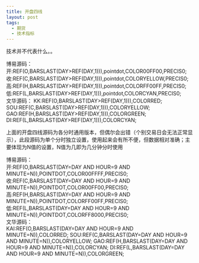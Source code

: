 ```yaml
---
title: 开盘四线
layout: post
tags:
  - 期货
  - 技术指标
---
```


技术并不代表什么。。

博易源码：   
	开:REF(O,BARSLAST(DAY>REF(DAY,1))),pointdot,COLOR00FF00,PRECIS0;
	收:REF(C,BARSLAST(DAY>REF(DAY,1))),pointdot,COLORYELLOW,PRECIS0;
	高:REF(H,BARSLAST(DAY>REF(DAY,1))),pointdot,COLORFF00FF,PRECIS0;
	低:REF(L,BARSLAST(DAY>REF(DAY,1))),pointdot,COLORCYAN,PRECIS0;  
文华源码：
	KK:REF(O,BARSLAST(DAY>REF(DAY,1))),COLORRED;
	SOU:REF(C,BARSLAST(DAY>REF(DAY,1))),COLORYELLOW;
	GAO:REF(H,BARSLAST(DAY>REF(DAY,1))),COLORGREEN;
	DI:REF(L,BARSLAST(DAY>REF(DAY,1))),COLORCYAN;

上面的开盘四线源码为各分时通用版本，但偶尔会出错（个别交易日会无法正常显示），此段源码为单个分时独立设置，使用起来会有所不便，但数据相对准确；主要体现为N值的设置，N值为几即为几分钟分时使用

博易源码：  
	开:REF(O,BARSLAST(DAY=DAY AND HOUR=9 AND MINUTE=N)),POINTDOT,COLOR00FFFF,PRECIS0;
	收:REF(C,BARSLAST(DAY=DAY AND HOUR=9 AND MINUTE=N)),POINTDOT,COLOR00FF00,PRECIS0;
	高:REF(H,BARSLAST(DAY=DAY AND HOUR=9 AND MINUTE=N)),POINTDOT,COLORFF00FF,PRECIS0;
	低:REF(L,BARSLAST(DAY=DAY AND HOUR=9 AND MINUTE=N)),POINTDOT,COLORFF8000,PRECIS0;  
文华源码：  
	KAI:REF(O,BARSLAST(DAY=DAY AND HOUR=9 AND MINUTE=N)),COLORRED;
	SOU:REF(C,BARSLAST(DAY=DAY AND HOUR=9 AND MINUTE=N)),COLORYELLOW;
	GAO:REF(H,BARSLAST(DAY=DAY AND HOUR=9 AND MINUTE=N)),COLORCYAN;
	DI:REF(L,BARSLAST(DAY=DAY AND HOUR=9 AND MINUTE=N)),COLORGREEN;  
